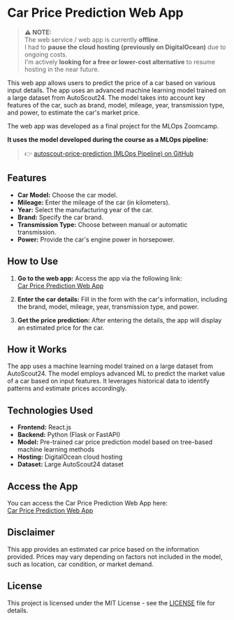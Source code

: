 # Car Price Prediction Web App

> **⚠️ NOTE:**  
> The web service / web app is currently **offline**.  
> I had to **pause the cloud hosting (previously on DigitalOcean)** due to ongoing costs.  
> I'm actively **looking for a free or lower-cost alternative** to resume hosting in the near future.

This web app allows users to predict the price of a car based on various input details. The app uses an advanced machine learning model trained on a large dataset from AutoScout24. The model takes into account key features of the car, such as brand, model, mileage, year, transmission type, and power, to estimate the car's market price.

The web app was developed as a final project for the MLOps Zoomcamp.


**It uses the model developed during the course as a MLOps pipeline:**
> 👉 [autoscout-price-prediction (MLOps Pipeline) on GitHub](https://github.com/Alexander-Heinz/autoscout-price-prediction)  


## Features

- **Car Model:** Choose the car model.
- **Mileage:** Enter the mileage of the car (in kilometers).
- **Year:** Select the manufacturing year of the car.
- **Brand:** Specify the car brand.
- **Transmission Type:** Choose between manual or automatic transmission.
- **Power:** Provide the car's engine power in horsepower.

## How to Use

1. **Go to the web app:** Access the app via the following link:  
   [Car Price Prediction Web App](http://164.90.187.32/)

2. **Enter the car details:** Fill in the form with the car's information, including the brand, model, mileage, year, transmission type, and power.

3. **Get the price prediction:** After entering the details, the app will display an estimated price for the car.

## How it Works

The app uses a machine learning model trained on a large dataset from AutoScout24. The model employs advanced ML to predict the market value of a car based on input features. It leverages historical data to identify patterns and estimate prices accordingly.

## Technologies Used

- **Frontend:** React.js
- **Backend:** Python (Flask or FastAPI)
- **Model:** Pre-trained car price prediction model based on tree-based machine learning methods
- **Hosting:** DigitalOcean cloud hosting
- **Dataset:** Large AutoScout24 dataset

## Access the App

You can access the Car Price Prediction Web App here:  
[Car Price Prediction Web App](http://164.90.187.32/)

## Disclaimer

This app provides an estimated car price based on the information provided. Prices may vary depending on factors not included in the model, such as location, car condition, or market demand.

## License

This project is licensed under the MIT License - see the [LICENSE](LICENSE) file for details.
